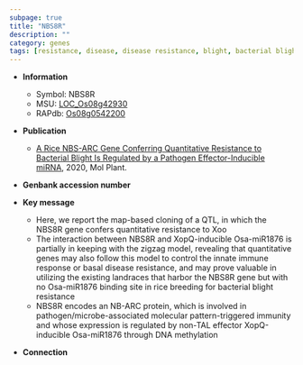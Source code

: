 ```yaml
---
subpage: true
title: "NBS8R"
description: ""
category: genes
tags: [resistance, disease, disease resistance, blight, bacterial blight, map-based cloning, immunity, breeding, immune response]
---
```


* **Information**  
    + Symbol: NBS8R  
    + MSU: [LOC_Os08g42930](http://rice.plantbiology.msu.edu/cgi-bin/ORF_infopage.cgi?orf=LOC_Os08g42930)  
    + RAPdb: [Os08g0542200](http://rapdb.dna.affrc.go.jp/viewer/gbrowse_details/irgsp1?name=Os08g0542200)  

* **Publication**  
    + [A Rice NBS-ARC Gene Conferring Quantitative Resistance to Bacterial Blight Is Regulated by a Pathogen Effector-Inducible miRNA](http://www.ncbi.nlm.nih.gov/pubmed?term=A+Rice+NBS-ARC+Gene+Conferring+Quantitative+Resistance+to+Bacterial+Blight+Is+Regulated+by+a+Pathogen+Effector-Inducible+miRNA%5BTitle%5D), 2020, Mol Plant.

* **Genbank accession number**  

* **Key message**  
    + Here, we report the map-based cloning of a QTL, in which the NBS8R gene confers quantitative resistance to Xoo
    + The interaction between NBS8R and XopQ-inducible Osa-miR1876 is partially in keeping with the zigzag model, revealing that quantitative genes may also follow this model to control the innate immune response or basal disease resistance, and may prove valuable in utilizing the existing landraces that harbor the NBS8R gene but with no Osa-miR1876 binding site in rice breeding for bacterial blight resistance
    + NBS8R encodes an NB-ARC protein, which is involved in pathogen/microbe-associated molecular pattern-triggered immunity and whose expression is regulated by non-TAL effector XopQ-inducible Osa-miR1876 through DNA methylation

* **Connection**  



